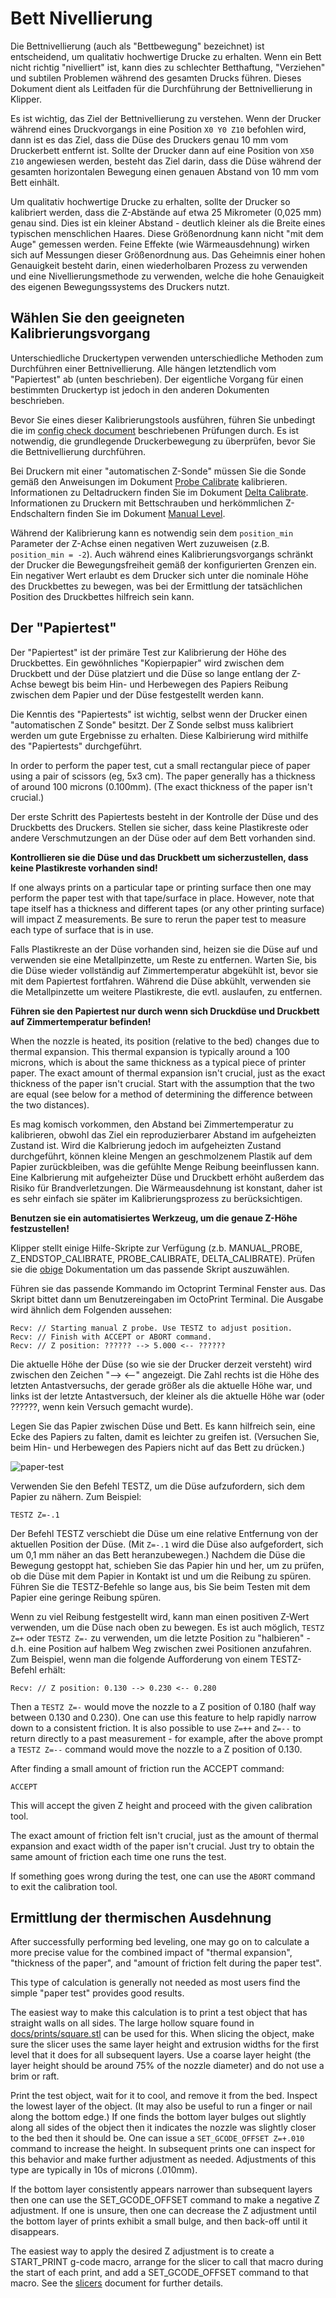 # Bett Nivellierung

Die Bettnivellierung (auch als "Bettbewegung" bezeichnet) ist entscheidend, um qualitativ hochwertige Drucke zu erhalten. Wenn ein Bett nicht richtig "nivelliert" ist, kann dies zu schlechter Betthaftung, "Verziehen" und subtilen Problemen während des gesamten Drucks führen. Dieses Dokument dient als Leitfaden für die Durchführung der Bettnivellierung in Klipper.

Es ist wichtig, das Ziel der Bettnivellierung zu verstehen. Wenn der Drucker während eines Druckvorgangs in eine Position `X0 Y0 Z10` befohlen wird, dann ist es das Ziel, dass die Düse des Druckers genau 10 mm vom Druckerbett entfernt ist. Sollte der Drucker dann auf eine Position von `X50 Z10` angewiesen werden, besteht das Ziel darin, dass die Düse während der gesamten horizontalen Bewegung einen genauen Abstand von 10 mm vom Bett einhält.

Um qualitativ hochwertige Drucke zu erhalten, sollte der Drucker so kalibriert werden, dass die Z-Abstände auf etwa 25 Mikrometer (0,025 mm) genau sind. Dies ist ein kleiner Abstand - deutlich kleiner als die Breite eines typischen menschlichen Haares. Diese Größenordnung kann nicht "mit dem Auge" gemessen werden. Feine Effekte (wie Wärmeausdehnung) wirken sich auf Messungen dieser Größenordnung aus. Das Geheimnis einer hohen Genauigkeit besteht darin, einen wiederholbaren Prozess zu verwenden und eine Nivellierungsmethode zu verwenden, welche die hohe Genauigkeit des eigenen Bewegungssystems des Druckers nutzt.

## Wählen Sie den geeigneten Kalibrierungsvorgang

Unterschiedliche Druckertypen verwenden unterschiedliche Methoden zum Durchführen einer Bettnivellierung. Alle hängen letztendlich vom "Papiertest" ab (unten beschrieben). Der eigentliche Vorgang für einen bestimmten Druckertyp ist jedoch in den anderen Dokumenten beschrieben.

Bevor Sie eines dieser Kalibrierungstools ausführen, führen Sie unbedingt die im [config check document](Config_checks.md) beschriebenen Prüfungen durch. Es ist notwendig, die grundlegende Druckerbewegung zu überprüfen, bevor Sie die Bettnivellierung durchführen.

Bei Druckern mit einer "automatischen Z-Sonde" müssen Sie die Sonde gemäß den Anweisungen im Dokument [Probe Calibrate](Probe_Calibrate.md) kalibrieren. Informationen zu Deltadruckern finden Sie im Dokument [Delta Calibrate](Delta_Calibrate.md). Informationen zu Druckern mit Bettschrauben und herkömmlichen Z-Endschaltern finden Sie im Dokument [Manual Level](Manual_Level.md).

Während der Kalibrierung kann es notwendig sein dem `position_min` Parameter der Z-Achse einen negativen Wert zuzuweisen (z.B. `position_min = -2`). Auch während eines Kalibrierungsvorgangs schränkt der Drucker die Bewegungsfreiheit gemäß der konfigurierten Grenzen ein. Ein negativer Wert erlaubt es dem Drucker sich unter die nominale Höhe des Druckbettes zu bewegen, was bei der Ermittlung der tatsächlichen Position des Druckbettes hilfreich sein kann.

## Der "Papiertest"

Der "Papiertest" ist der primäre Test zur Kalibrierung der Höhe des Druckbettes. Ein gewöhnliches "Kopierpapier" wird zwischen dem Druckbett und der Düse platziert und die Düse so lange entlang der Z-Achse bewegt bis beim Hin- und Herbewegen des Papiers Reibung zwischen dem Papier und der Düse festgestellt werden kann.

Die Kenntis des "Papiertests" ist wichtig, selbst wenn der Drucker einen "automatischen Z Sonde" besitzt. Der Z Sonde selbst muss kalibriert werden um gute Ergebnisse zu erhalten. Diese Kalbirierung wird mithilfe des "Papiertests" durchgeführt.

In order to perform the paper test, cut a small rectangular piece of paper using a pair of scissors (eg, 5x3 cm). The paper generally has a thickness of around 100 microns (0.100mm). (The exact thickness of the paper isn't crucial.)

Der erste Schritt des Papiertests besteht in der Kontrolle der Düse und des Druckbetts des Druckers. Stellen sie sicher, dass keine Plastikreste oder andere Verschmutzungen an der Düse oder auf dem Bett vorhanden sind.

**Kontrollieren sie die Düse und das Druckbett um sicherzustellen, dass keine Plastikreste vorhanden sind!**

If one always prints on a particular tape or printing surface then one may perform the paper test with that tape/surface in place. However, note that tape itself has a thickness and different tapes (or any other printing surface) will impact Z measurements. Be sure to rerun the paper test to measure each type of surface that is in use.

Falls Plastikreste an der Düse vorhanden sind, heizen sie die Düse auf und verwenden sie eine Metallpinzette, um Reste zu entfernen. Warten Sie, bis die Düse wieder vollständig auf Zimmertemperatur abgekühlt ist, bevor sie mit dem Papiertest fortfahren. Während die Düse abkühlt, verwenden sie die Metallpinzette um weitere Plastikreste, die evtl. auslaufen, zu entfernen.

**Führen sie den Papiertest nur durch wenn sich Druckdüse und Druckbett auf Zimmertemperatur befinden!**

When the nozzle is heated, its position (relative to the bed) changes due to thermal expansion. This thermal expansion is typically around a 100 microns, which is about the same thickness as a typical piece of printer paper. The exact amount of thermal expansion isn't crucial, just as the exact thickness of the paper isn't crucial. Start with the assumption that the two are equal (see below for a method of determining the difference between the two distances).

Es mag komisch vorkommen, den Abstand bei Zimmertemperatur zu kalibrieren, obwohl das Ziel ein reproduzierbarer Abstand im aufgeheizten Zustand ist. Wird die Kalbrierung jedoch im aufgeheizten Zustand durchgeführt, können kleine Mengen an geschmolzenem Plastik auf dem Papier zurückbleiben, was die gefühlte Menge Reibung beeinflussen kann. Eine Kalbrierung mit aufgeheizter Düse und Druckbett erhöht außerdem das Risiko für Brandverletzungen. Die Wärmeausdehnung ist konstant, daher ist es sehr einfach sie später im Kalibrierungsprozess zu berücksichtigen.

**Benutzen sie ein automatisiertes Werkzeug, um die genaue Z-Höhe festzustellen!**

Klipper stellt einige Hilfe-Skripte zur Verfügung (z.b. MANUAL_PROBE, Z_ENDSTOP_CALIBRATE, PROBE_CALIBRATE, DELTA_CALIBRATE). Prüfen sie die [obige](#choose-the-appropriate-calibration-mechanism) Dokumentation um das passende Skript auszuwählen.

Führen sie das passende Kommando im Octoprint Terminal Fenster aus. Das Skript bittet dann um Benutzereingaben im OctoPrint Terminal. Die Ausgabe wird ähnlich dem Folgenden aussehen:

```
Recv: // Starting manual Z probe. Use TESTZ to adjust position.
Recv: // Finish with ACCEPT or ABORT command.
Recv: // Z position: ?????? --> 5.000 <-- ??????
```

Die aktuelle Höhe der Düse (so wie sie der Drucker derzeit versteht) wird zwischen den Zeichen "--> <--" angezeigt. Die Zahl rechts ist die Höhe des letzten Antastversuchs, der gerade größer als die aktuelle Höhe war, und links ist der letzte Antastversuch, der kleiner als die aktuelle Höhe war (oder ??????, wenn kein Versuch gemacht wurde).

Legen Sie das Papier zwischen Düse und Bett. Es kann hilfreich sein, eine Ecke des Papiers zu falten, damit es leichter zu greifen ist. (Versuchen Sie, beim Hin- und Herbewegen des Papiers nicht auf das Bett zu drücken.)

![paper-test](img/paper-test.jpg)

Verwenden Sie den Befehl TESTZ, um die Düse aufzufordern, sich dem Papier zu nähern. Zum Beispiel:

```
TESTZ Z=-.1
```

Der Befehl TESTZ verschiebt die Düse um eine relative Entfernung von der aktuellen Position der Düse. (Mit `Z=-.1` wird die Düse also aufgefordert, sich um 0,1 mm näher an das Bett heranzubewegen.) Nachdem die Düse die Bewegung gestoppt hat, schieben Sie das Papier hin und her, um zu prüfen, ob die Düse mit dem Papier in Kontakt ist und um die Reibung zu spüren. Führen Sie die TESTZ-Befehle so lange aus, bis Sie beim Testen mit dem Papier eine geringe Reibung spüren.

Wenn zu viel Reibung festgestellt wird, kann man einen positiven Z-Wert verwenden, um die Düse nach oben zu bewegen. Es ist auch möglich, `TESTZ Z=+` oder `TESTZ Z=-` zu verwenden, um die letzte Position zu "halbieren" - d.h. eine Position auf halbem Weg zwischen zwei Positionen anzufahren. Zum Beispiel, wenn man die folgende Aufforderung von einem TESTZ-Befehl erhält:

```
Recv: // Z position: 0.130 --> 0.230 <-- 0.280
```

Then a `TESTZ Z=-` would move the nozzle to a Z position of 0.180 (half way between 0.130 and 0.230). One can use this feature to help rapidly narrow down to a consistent friction. It is also possible to use `Z=++` and `Z=--` to return directly to a past measurement - for example, after the above prompt a `TESTZ Z=--` command would move the nozzle to a Z position of 0.130.

After finding a small amount of friction run the ACCEPT command:

```
ACCEPT
```

This will accept the given Z height and proceed with the given calibration tool.

The exact amount of friction felt isn't crucial, just as the amount of thermal expansion and exact width of the paper isn't crucial. Just try to obtain the same amount of friction each time one runs the test.

If something goes wrong during the test, one can use the `ABORT` command to exit the calibration tool.

## Ermittlung der thermischen Ausdehnung

After successfully performing bed leveling, one may go on to calculate a more precise value for the combined impact of "thermal expansion", "thickness of the paper", and "amount of friction felt during the paper test".

This type of calculation is generally not needed as most users find the simple "paper test" provides good results.

The easiest way to make this calculation is to print a test object that has straight walls on all sides. The large hollow square found in [docs/prints/square.stl](prints/square.stl) can be used for this. When slicing the object, make sure the slicer uses the same layer height and extrusion widths for the first level that it does for all subsequent layers. Use a coarse layer height (the layer height should be around 75% of the nozzle diameter) and do not use a brim or raft.

Print the test object, wait for it to cool, and remove it from the bed. Inspect the lowest layer of the object. (It may also be useful to run a finger or nail along the bottom edge.) If one finds the bottom layer bulges out slightly along all sides of the object then it indicates the nozzle was slightly closer to the bed then it should be. One can issue a `SET_GCODE_OFFSET Z=+.010` command to increase the height. In subsequent prints one can inspect for this behavior and make further adjustment as needed. Adjustments of this type are typically in 10s of microns (.010mm).

If the bottom layer consistently appears narrower than subsequent layers then one can use the SET_GCODE_OFFSET command to make a negative Z adjustment. If one is unsure, then one can decrease the Z adjustment until the bottom layer of prints exhibit a small bulge, and then back-off until it disappears.

The easiest way to apply the desired Z adjustment is to create a START_PRINT g-code macro, arrange for the slicer to call that macro during the start of each print, and add a SET_GCODE_OFFSET command to that macro. See the [slicers](Slicers.md) document for further details.
